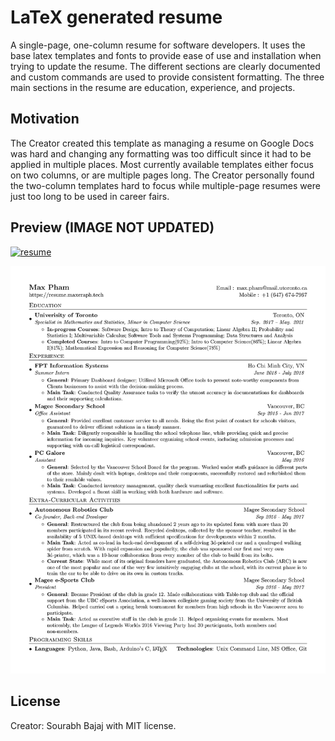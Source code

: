 # LaTeX generated resume
A single-page, one-column resume for software developers. It uses the base latex templates and fonts to provide ease of use and installation when trying to update the resume. The different sections are clearly documented and custom commands are used to provide consistent formatting. The three main sections in the resume are education, experience, and projects.


## Motivation

The Creator created this template as managing a resume on Google Docs was hard and changing any formatting was too difficult since it had to be applied in multiple places. Most currently available templates either focus on two columns, or are multiple pages long. The Creator personally found the two-column templates hard to focus while multiple-page resumes were just too long to be used in career fairs.

## Preview (IMAGE NOT UPDATED)
<div align="left">
  <a href="https://github.com/MaXeraph/resume/raw/master/max_resume.pdf">
    <img alt="resume" src="https://img.shields.io/badge/resume-pdf-green.svg" />
  </a>
</div>

![Resume Screenshot](/resume_preview.png)

## License
Creator: Sourabh Bajaj with MIT license.
